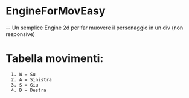 # EngineForMovEasy
--
Un semplice Engine 2d per far muovere il personaggio in un div (non responsive)

# Tabella movimenti:
      1. W = Su
      2. A = Sinistra
      3. S = Giu
      4. D = Destra
